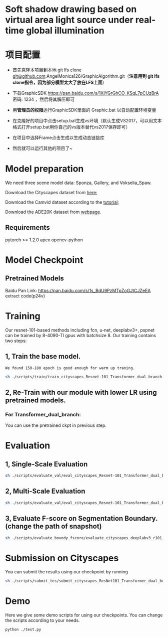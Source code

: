 # Soft shadow drawing based on virtual area light source under real-time global illumination

# 项目配置

* 首先克隆本项目到本地 git lfs clone git@github.com:AngelMonica126/GraphicAlgorithm.git（**注意用到 git lfs clone指令，因为部分模型太大了放在LFS上面**）

* 下载GraphicSDK https://pan.baidu.com/s/1XjYGrGhCO_KSqL7pCUzBrA 密码: 1234 ，然后将其解压即可

* 用**管理员的权限**运行GraphicSDK里面的 Graphic.bat 以自动配置环境变量

* 在克隆好的项目中点击setup.bat生成vs环境（默认生成VS2017，可以用文本格式打开setup.bat用你自己的vs版本替代vs2017保存即可）

* 在项目中选择Frame点击生成以生成动态链接库

* 然后就可以运行其他的项目了~

# Model preparation
We need three scene model data: Sponza, Gallery, and Vokselia_Spaw.

Download the Cityscapes dataset from [here](https://www.cityscapes-dataset.com);

Download the Camvid dataset according to the [tutorial](https://github.com/alexgkendall/SegNet-Tutorial/tree/master/CamVid);

Download the ADE20K dataset from [webpage](https://groups.csail.mit.edu/vision/datasets/ADE20K/).


## Requirements

pytorch >= 1.2.0
apex
opencv-python


# Model Checkpoint

## Pretrained Models

Baidu Pan Link: https://pan.baidu.com/s/1s_BdU9PzMTpZoGJtCJZeEA  extract code(p24v)


# Training

Our resnet-101-based methods including fcn, u-net, deeplabv3+, pspnet can be trained by 8-4090-TI gpus with batchsize 8.
Our training contains two steps:

## 1, Train the base model.
    We found 150-180 epoch is good enough for warm up traning.
```bash
sh ./scripts/train/train_cityscapes_Resnet-101_Transformer_dual_branch.sh
```

## 2, Re-Train with our module with lower LR using pretrained models.


### For Transformer_dual_branch:
  You can use the pretrained ckpt in previous step.
  

# Evaluation


## 1, Single-Scale Evaluation
```bash
sh ./scripts/evaluate_val/eval_cityscapes_Resnet-101_Transformer_dual_branch.sh 
```

## 2, Multi-Scale Evaluation
```bash
sh ./scripts/evaluate_val/eval_cityscapes_Resnet-101_Transformer_dual_branch_ms.sh
```
## 3, Evaluate F-score on Segmentation Boundary.(change the path of snapshot)
```bash
sh ./scripts/evaluate_boundy_fscore/evaluate_cityscapes_deeplabv3_r101_decouple
```

# Submission on Cityscapes

You can submit the results using our checkpoint by running 

```bash
sh ./scripts/submit_tes/submit_cityscapes_ResNet101_Transformer_dual_branch.sh
```

# Demo 
Here we give some demo scripts for using our checkpoints.
You can change the scripts according to your needs.

```bash
python ./test.py
```
